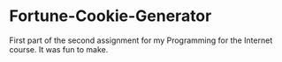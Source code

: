 # Fortune-Cookie-Generator
First part of the second assignment for my Programming for the Internet course. It was fun to make.
